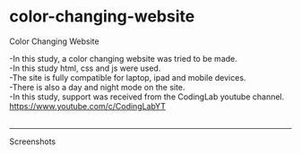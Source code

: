 # color-changing-website
Color Changing Website<br>

-In this study, a color changing website was tried to be made.<br>
-In this study html, css and js were used.<br>
-The site is fully compatible for laptop, ipad and mobile devices.<br>
-There is also a day and night mode on the site.<br>
-In this study, support was received from the CodingLab youtube channel. https://www.youtube.com/c/CodingLabYT<br><br>

<hr>
Screenshots<br>

